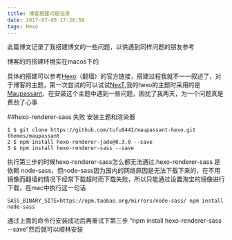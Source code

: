 ```yaml
---
title: 博客搭建问题记录
date: 2017-07-06 17:28:58
tags: Hexo 
---
```

此篇博文记录了我搭建博文的一些问题，以供遇到同样问题的朋友参考

博客的的搭建环境实在macos下的

具体的搭建可以参考[Hexo](https://hexo.io)（翻墙）的官方链接，搭建过程我就不一一叙述了，对于博客的主题，第一次尝试的可以试试[NexT](http://theme-next.iissnan.com),我的hexo的主题时采用的是[Maupassant](https://www.haomwei.com/technology/maupassant-hexo.html)，在安装这个主题中遇到一些问题，困扰了我两天，为一个问题真是费劲了心事


##hexo-renderer-sass 失败
安装主题和渲染器
	
	1 $ git clone https://github.com/tufu9441/maupassant-hexo.git themes/maupassant
	2 $ npm install hexo-renderer-jade@0.3.0 --save
	3 $ npm install hexo-renderer-sass --save
	
执行第三步的时候hexo-renderer-sass怎么都无法通过,hexo-renderer-sass 是依赖 node-sass，但node-sass因为国内的网络原因是无法下载下来的，在不用镜像而翻墙的情况下经常下载超时而下载失败，所以只能通过设置淘宝的镜像进行下载，在mac中执行这一句话

	SASS_BINARY_SITE=https://npm.taobao.org/mirrors/node-sass/ npm install node-sass
	
通过上面的命令行安装成功后再重试下第三步 “npm install hexo-renderer-sass --save”然后就可以顺林安装

